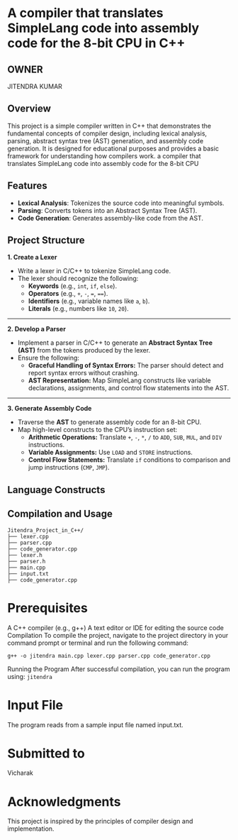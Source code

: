 # A compiler that translates SimpleLang code into assembly code for the 8-bit CPU in C++
## OWNER
   JITENDRA KUMAR
## Overview

This project is a simple compiler written in C++ that demonstrates the fundamental concepts of compiler design, including lexical analysis, parsing, abstract syntax tree (AST) generation, and assembly code generation. It is designed for educational purposes and provides a basic framework for understanding how compilers work.
a compiler that translates SimpleLang code into assembly code for the 8-bit CPU

## Features

- **Lexical Analysis**: Tokenizes the source code into meaningful symbols.
- **Parsing**: Converts tokens into an Abstract Syntax Tree (AST).
- **Code Generation**: Generates assembly-like code from the AST.

## Project Structure
  **1. Create a Lexer**
- Write a lexer in C/C++ to tokenize SimpleLang code.
- The lexer should recognize the following:
  - **Keywords** (e.g., `int`, `if`, `else`).
  - **Operators** (e.g., `+`, `-`, `=`, `==`).
  - **Identifiers** (e.g., variable names like `a`, `b`).
  - **Literals** (e.g., numbers like `10`, `20`).

---

 **2. Develop a Parser**
- Implement a parser in C/C++ to generate an **Abstract Syntax Tree (AST)** from the tokens produced by the lexer.
- Ensure the following:
  - **Graceful Handling of Syntax Errors:** The parser should detect and report syntax errors without crashing.
  - **AST Representation:** Map SimpleLang constructs like variable declarations, assignments, and control flow statements into the AST.

---

 **3. Generate Assembly Code**
- Traverse the **AST** to generate assembly code for an 8-bit CPU.
- Map high-level constructs to the CPU’s instruction set:
  - **Arithmetic Operations:** Translate `+`, `-`, `*`, `/` to `ADD`, `SUB`, `MUL`, and `DIV` instructions.
  - **Variable Assignments:** Use `LOAD` and `STORE` instructions.
  - **Control Flow Statements:** Translate `if` conditions to comparison and jump instructions (`CMP`, `JMP`).


## Language Constructs


## Compilation and Usage
```
Jitendra_Project_in_C++/
├── lexer.cpp               
├── parser.cpp              
├── code_generator.cpp             
├── lexer.h                   
├── parser.h                
├── main.cpp
├── input.txt
├── code_generator.cpp 
```
# Prerequisites
A C++ compiler (e.g., g++)
A text editor or IDE for editing the source code
Compilation
To compile the project, navigate to the project directory in your command prompt or terminal and run the following command:

```g++ -o jitendra main.cpp lexer.cpp parser.cpp code_generator.cpp```

Running the Program
After successful compilation, you can run the program using:
```jitendra```

# Input File
The program reads from a sample input file named input.txt. 



# Submitted to
  Vicharak

# Acknowledgments
This project is inspired by the principles of compiler design and implementation.
